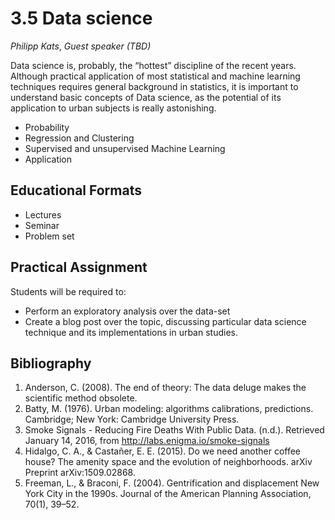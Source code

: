# 3.5 Data science

*Philipp Kats*, *Guest speaker (TBD)*

Data science is, probably, the “hottest” discipline of the recent years. Although practical application of most statistical and machine learning techniques requires general background in statistics, it is important to understand basic concepts of Data science, as the potential of its application to urban subjects is really astonishing.

- Probability 
- Regression and Clustering 
- Supervised and unsupervised Machine Learning 
- Application 


## Educational Formats
- Lectures 
- Seminar 
- Problem set

## Practical Assignment
Students will be required to:

- Perform an exploratory analysis over the data-set
- Create a blog post over the topic, discussing particular data science technique and its implementations in urban studies.


## Bibliography

1.	Anderson, C. (2008). The end of theory: The data deluge makes the scientific method obsolete. 
2.	Batty, M. (1976). Urban modeling: algorithms calibrations, predictions. Cambridge; New York: Cambridge University Press. 
3.	Smoke Signals - Reducing Fire Deaths With Public Data. (n.d.). Retrieved January 14, 2016, from http://labs.enigma.io/smoke-signals
4.	Hidalgo, C. A., & Castañer, E. E. (2015). Do we need another coffee house? The amenity space and the evolution of neighborhoods. arXiv Preprint arXiv:1509.02868.
5.	Freeman, L., & Braconi, F. (2004). Gentrification and displacement New York City in the 1990s. Journal of the American Planning Association, 70(1), 39–52.
